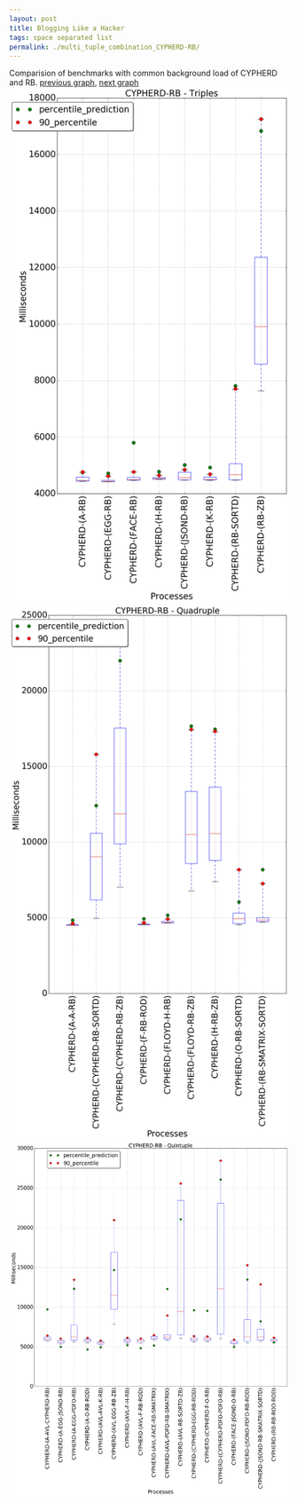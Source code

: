 ```yaml
---
layout: post
title: Blogging Like a Hacker
tags: space separated list
permalink: ./multi_tuple_combination_CYPHERD-RB/
---
```


Comparision of benchmarks with common background load of CYPHERD and RB.
[previous graph](./multi_tuple_combination_CYPHERD-PDFD/), [next graph](./multi_tuple_combination_CYPHERD-ROD/)
<img src="./images/triple/CYPHERD/CYPHERD-RB_box.png" alt="graph figure"><img src="./images/quadruple/CYPHERD/CYPHERD-RB_box.png" alt="graph figure"><img src="./images/quintuple/CYPHERD/CYPHERD-RB_box.png" alt="graph figure">